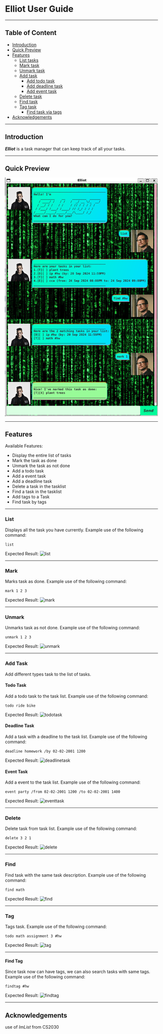 # Elliot User Guide
-- -
## Table of Content
- [Introduction](#introduction)
- [Quick Preview](#quick-preview)
- [Features](#features)
    - [List tasks](#list)
    - [Mark task](#mark)
    - [Unmark task](#unmark)
    - [Add task](#add-task)
        - [Add todo task](#todo-task)
        - [Add deadline task](#deadline-task)
        - [Add event task](#event-task)
    - [Delete task](#delete)
    - [Find task](#find)
    - [Tag task](#tag)
        - [Find task via tags](#find-tag)
- [Acknowledgements](#acknowledgements)
-- -
## Introduction
___Elliot___ is a task manager that can keep track of all your tasks.
-- -
## Quick Preview
![representative screenshot](./Ui.png)
-- -
## Features
Available Features:
- Display the entire list of tasks
- Mark the task as done
- Unmark the task as not done
- Add a todo task
- Add a event task
- Add a deadline task
- Delete a task in the tasklist
- Find a task in the tasklist
- Add tags to a Task
- Find task by tags
-- -
### List
Displays all the task you have currently.
Example use of the following command:
```
list
```
Expected Result:
![list](./list.png)
-- -
### Mark
Marks task as done.
Example use of the following command:
```
mark 1 2 3
```
Expected Result:
![mark](./mark.png)
-- -
### Unmark
Unmarks task as not done.
Example use of the following command:
```
unmark 1 2 3
```
Expected Result:
![unmark](./unmark.png)
-- -
### Add Task
Add different types task to the list of tasks.
#### Todo Task
Add a todo task to the task list.
Example use of the following command:
```
todo ride bike
```
Expected Result:
![todotask](./todotask.png)
#### Deadline Task
Add a task with a deadline to the task list.
Example use of the following command:
```
deadline homework /by 02-02-2001 1200
```
Expected Result:
![deadlinetask](./deadlinetask.png)
#### Event Task
Add a event to the task list.
Example use of the following command:
```
event party /from 02-02-2001 1200 /to 02-02-2001 1400
```
Expected Result:
![eventtask](./eventtask.png)
-- -
### Delete
Delete task from task list.
Example use of the following command:
```
delete 3 2 1
```
Expected Result:
![delete](./delete.png)
-- -
### Find
Find task with the same task description.
Example use of the following command:
```
find math
```
Expected Result:
![find](./find.png)
-- -
### Tag
Tags task.
Example use of the following command:
```
todo math assignment 3 #hw
```
Expected Result:
![tag](./tag.png)
-- -
#### Find Tag
Since task now can have tags, we can also search tasks with same tags.
Example use of the following command:
```
findtag #hw
```
Expected Result:
![findtag](./findtag.png)
-- -
## Acknowledgements
use of _ImList_ from CS2030
